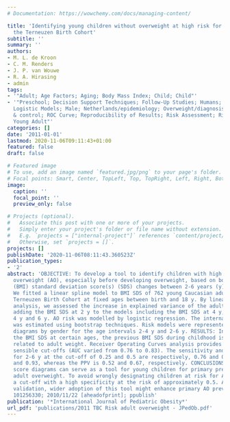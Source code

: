 ```yaml
---
# Documentation: https://wowchemy.com/docs/managing-content/

title: 'Identifying young children without overweight at high risk for adult overweight:
  the Terneuzen Birth Cohort'
subtitle: ''
summary: ''
authors:
- M. L. de Kroon
- C. M. Renders
- J. P. van Wouwe
- R. A. Hirasing
- admin
tags:
- '"Adult; Age Factors; Aging; Body Mass Index; Child; Child"'
- '"Preschool; Decision Support Techniques; Follow-Up Studies; Humans; Linear Models;
  Logistic Models; Male; Netherlands/epidemiology; Overweight/diagnosis/epidemiology/physiopathology/prevention
  & control; ROC Curve; Reproducibility of Results; Risk Assessment; Risk Factors;
  Young Adult"'
categories: []
date: '2011-01-01'
lastmod: 2020-11-06T09:11:43+01:00
featured: false
draft: false

# Featured image
# To use, add an image named `featured.jpg/png` to your page's folder.
# Focal points: Smart, Center, TopLeft, Top, TopRight, Left, Right, BottomLeft, Bottom, BottomRight.
image:
  caption: ''
  focal_point: ''
  preview_only: false

# Projects (optional).
#   Associate this post with one or more of your projects.
#   Simply enter your project's folder or file name without extension.
#   E.g. `projects = ["internal-project"]` references `content/project/deep-learning/index.md`.
#   Otherwise, set `projects = []`.
projects: []
publishDate: '2020-11-06T08:11:43.360523Z'
publication_types:
- '2'
abstract: 'OBJECTIVE: To develop a tool to identify children with high risk of adult
  overweight (AO), especially before developing overweight, based on body mass index
  (BMI) standard deviation score(s) (SDS) changes between 2-6 years (y) of age. METHODS:
  We fitted a linear spline model to BMI SDS of 762 young Caucasian adults from the
  Terneuzen Birth Cohort at fixed ages between birth and 18 y. By linear regression
  analysis, we assessed the increase in explained variance of the adult BMI SDS by
  adding the BMI SDS at 2 y to the models including the BMI SDS at 4 y, 6 y and both
  4 y and 6 y. AO risk was modelled by logistic regression. The internal validity
  was estimated using bootstrap techniques. Risk models were represented as risk score
  diagrams by gender for the age intervals 2-4 y and 2-6 y. RESULTS: In addition to
  the BMI SDS at certain ages, the previous BMI SDS during childhood is positively
  related to adult weight. Receiver Operating Curves analysis provides insight into
  sensible cut-offs (AUC varied from 0.76 to 0.83). The sensitivity and specificity
  for 2-6 y at the cut-off of 0.25 and 0.5 are respectively, 0.76 and 0.74, and 0.36
  and 0.93, whereas the PPV is 0.52 and 0.67, respectively. CONCLUSIONS: The risk
  score diagrams can serve as a tool for young children for primary prevention of
  adult overweight. To avoid wrongly designating children at risk for AO, we propose
  a cut-off with a high specificity at the risk of approximately 0.5. After external
  validation, wider adoption of this tool might enhance primary AO prevention. JID:
  101256330; 2010/11/22 [aheadofprint]; ppublish'
publication: '*International Journal of Pediatric Obesity*'
url_pdf: 'publications/2011 TBC Risk adult overweight - JPedOb.pdf'
---
```

